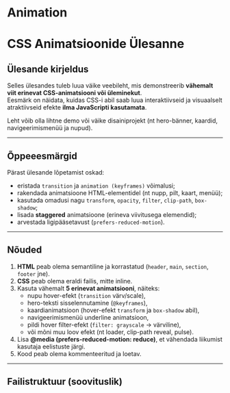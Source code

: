 # Animation
# CSS Animatsioonide Ülesanne

## Ülesande kirjeldus
Selles ülesandes tuleb luua väike veebileht, mis demonstreerib **vähemalt viit erinevat CSS-animatsiooni või üleminekut**.  
Eesmärk on näidata, kuidas CSS-i abil saab luua interaktiivseid ja visuaalselt atraktiivseid efekte **ilma JavaScripti kasutamata**.

Leht võib olla lihtne demo või väike disainiprojekt (nt hero-bänner, kaardid, navigeerimismenüü ja nupud).

---

## Õppeeesmärgid
Pärast ülesande lõpetamist oskad:
- eristada `transition` ja `animation (keyframes)` võimalusi;
- rakendada animatsioone HTML-elementidel (nt nupp, pilt, kaart, menüü);
- kasutada omadusi nagu `transform`, `opacity`, `filter`, `clip-path`, `box-shadow`;
- lisada **staggered** animatsioone (erineva viivitusega elemendid);
- arvestada ligipääsetavust (`prefers-reduced-motion`).

---

## Nõuded
1. **HTML** peab olema semantiline ja korrastatud (`header`, `main`, `section`, `footer` jne).
2. **CSS** peab olema eraldi failis, mitte inline.
3. Kasuta vähemalt **5 erinevat animatsiooni**, näiteks:
   - nupu hover-efekt (`transition` värv/scale),
   - hero-teksti sisselennutamine (`@keyframes`),
   - kaardianimatsioon (hover-efekt `transform` ja `box-shadow` abil),
   - navigeerimismenüü underline animatsioon,
   - pildi hover filter-efekt (`filter: grayscale` → värviline),
   - või mõni muu loov efekt (nt loader, clip-path reveal, pulse).
4. Lisa **@media (prefers-reduced-motion: reduce)**, et vähendada liikumist kasutaja eelistuste järgi.
5. Kood peab olema kommenteeritud ja loetav.

---

## Failistruktuur (soovituslik)
